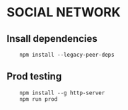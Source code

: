 # SOCIAL NETWORK
 
## Insall dependencies

```
    npm install --legacy-peer-deps
```

## Prod testing

```
    npm install --g http-server
    npm run prod
```
